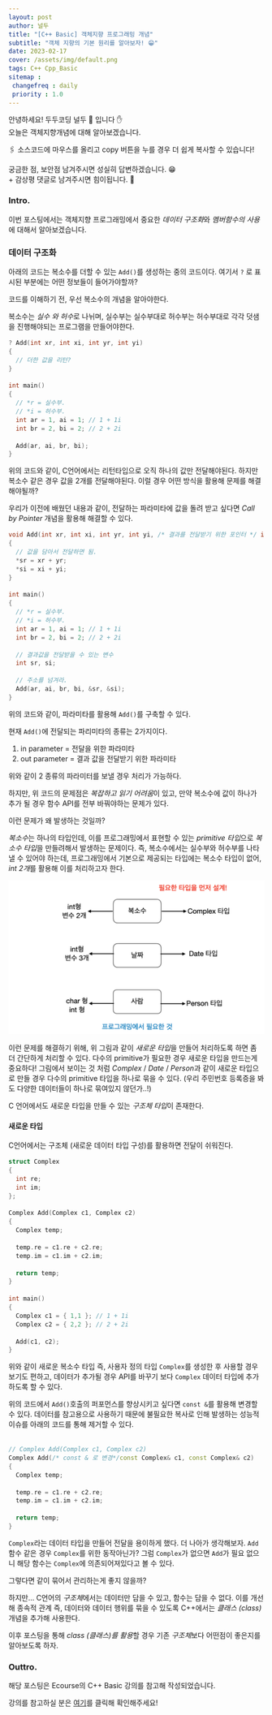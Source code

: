 ```yaml
---
layout: post
author: 널두
title: "[C++ Basic] 객체지향 프로그래밍 개념"
subtitle: "객체 지향의 기본 원리를 알아보자! 😁"
date: 2023-02-17
cover: /assets/img/default.png
tags: C++ Cpp_Basic
sitemap :
 changefreq : daily
 priority : 1.0
---
```

안녕하세요! 두두코딩 <span class="doodoo">널두 🥸</span> 입니다 ✋ <br>
오늘은 객체지향개념에 대해 알아보겠습니다.

🖇 소스코드에 마우스를 올리고 <span class="tip">copy</span> 버튼을 누를 경우 더 쉽게 복사할 수 있습니다!

궁금한 점, 보안점 남겨주시면 성실히 답변하겠습니다. 😁 <br>
\+ 감상평 댓글로 남겨주시면 힘이됩니다. 🙇 <br>
### Intro.
이번 포스팅에서는 객체지향 프로그래밍에서 중요한 *데이터 구조화*와 *멤버함수의 사용*에 대해서 알아보겠습니다.

### 데이터 구조화
아래의 코드는 복소수를 더할 수 있는 `Add()`를 생성하는 중의 코드이다. 여기서 `?` 로 표시된 부분에는 어떤 정보들이 들어가야할까?

코드를 이해하기 전, 우선 복소수의 개념을 알아야한다.

복소수는 *실수 와 허수*로 나뉘며, 실수부는 실수부대로 허수부는 허수부대로 각각 덧샘을 진행해야되는 프로그램을 만들어야한다.

```cpp
? Add(int xr, int xi, int yr, int yi)
{
  // 더한 값을 리턴?
}

int main()
{
  // *r = 실수부.
  // *i = 허수부.
  int ar = 1, ai = 1; // 1 + 1i
  int br = 2, bi = 2; // 2 + 2i

  Add(ar, ai, br, bi);
}
```

위의 코드와 같이, C언어에서는 리턴타입으로 오직 하나의 값만 전달해야된다. 하지만 복소수 같은 경우 값을 2개를 전달해야된다. 이럴 경우 어떤 방식을 활용해 문제를 해결해야될까?

우리가 이전에 배웠던 내용과 같이, 전달하는 파라미타에 값을 돌려 받고 싶다면 *Call by Pointer* 개념을 활용해 해결할 수 있다.

```cpp
void Add(int xr, int xi, int yr, int yi, /* 결과를 전달받기 위한 포인터 */ int* sr, int* si)
{
  // 값을 담아서 전달하면 됨.
  *sr = xr + yr;
  *si = xi + yi;
}

int main()
{
  // *r = 실수부.
  // *i = 허수부.
  int ar = 1, ai = 1; // 1 + 1i
  int br = 2, bi = 2; // 2 + 2i

  // 결과값을 전달받을 수 있는 변수
  int sr, si;

  // 주소를 넘겨라.
  Add(ar, ai, br, bi, &sr, &si);
}
```

위의 코드와 같이, 파라미타를 활용해 `Add()`를 구축할 수 있다.

현재 `Add()`에 전달되는 파리미타의 종류는 2가지이다.

1. in parameter = 전달을 위한 파라미타 <br>
2. out parameter = 결과 값을 전달받기 위한 파라미타

위와 같이 2 종류의 파라미터를 보낼 경우 처리가 가능하다.

하지만, 위 코드의 문제점은 *복잡하고 읽기 어려움*이 있고, 만약 복소수에 값이 하나가 추가 될 경우 함수 API를 전부 바꿔야하는 문제가 있다.

이런 문제가 왜 발생하는 것일까?

*복소수*는 하나의 타입인데, 이를 프로그래밍에서 표현할 수 있는 *primitive 타입*으로 *복소수 타입*을 만들려해서 발생하는 문제이다. 즉, 복소수에서는 실수부와 허수부를 나타낼 수 있어야 하는데, 프로그래밍에서 기본으로 제공되는 타입에는 복소수 타입이 없어, *int 2개*를 활용해 이를 처리하고자 한다.

![타입 설계](/assets/img/cpp_prime/make_type.png)

이런 문제를 해결하기 위해, 위 그림과 같이  *새로운 타입*을 만들어 처리하도록 하면 좀 더 간단하게 처리할 수 있다.
다수의 primitive가 필요한 경우 새로운 타입을 만드는게 중요하다! 그림에서 보이는 것 처럼 *Complex* / *Date* / *Person*과 같이 새로운 타입으로 만들 경우 다수의 primitive 타입을 하나로 묶을 수 있다. (우리 주민번호 등록증을 봐도 다양한 데이터들이 하나로 묶여있지 않던가..!)

C 언어에서도 새로운 타입을 만들 수 있는 *구조체 타입*이 존재한다.

#### 새로운 타입
C언어에서는 구조체 (새로운 데이터 타입 구성)를 활용하면 전달이 쉬워진다.

```cpp
struct Complex
{
  int re;
  int im;
};

Complex Add(Complex c1, Complex c2)
{
  Complex temp;

  temp.re = c1.re + c2.re;
  temp.im = c1.im + c2.im;

  return temp;
}

int main()
{
  Complex c1 = { 1,1 }; // 1 + 1i
  Complex c2 = { 2,2 }; // 2 + 2i

  Add(c1, c2);
}
```

위와 같이 새로운 복소수 타입 즉, 사용자 정의 타입 `Complex`를 생성한 후 사용할 경우 보기도 편하고, 데이터가 추가될 경우 API를 바꾸기 보다 `Complex` 데이터 타입에 추가하도록 할 수 있다.

위의 코드에서 `Add()`호출의 퍼포먼스를 향상시키고 싶다면 `const &`를 활용해 변경할 수 있다. 데이터를 참고용으로 사용하기 때문에 불필요한 복사로 인해 발생하는 성능적 이슈를 아래의 코드를 통해 제거할 수 있다.

```cpp

// Complex Add(Complex c1, Complex c2)
Complex Add(/* const & 로 변경*/const Complex& c1, const Complex& c2)
{
  Complex temp;

  temp.re = c1.re + c2.re;
  temp.im = c1.im + c2.im;

  return temp;
}
```

`Complex`라는 데이터 타입을 만들어 전달을 용이하게 했다. 더 나아가 생각해보자. `Add` 함수 같은 경우 `Complex`를 위한 동작아닌가? 그럼 `Complex`가 없으면 `Add`가 필요 없으니 해당 함수는 `Complex`에 의존되어져있다고 볼 수 있다.

그렇다면 같이 묶어서 관리하는게 좋지 않을까?

하지만... C언어의 *구조체*에서는 데이터만 담을 수 있고, 함수는 담을 수 없다. 이를 개선해 종속적 관계 즉, 데이터와 데이터 행위를 묶을 수 있도록 C++에서는 *클래스 (class)* 개념을 추가해 사용한다.

이후 포스팅을 통해 *class (클래스)를 활용*할 경우 기존 *구조체*보다 어떤점이 좋은지를 알아보도록 하자.

### Outtro.
해당 포스팅은 Ecourse의 C++ Basic 강의를 참고해 작성되었습니다.

강의를 참고하실 분은 [여기](https://www.ecourse.co.kr/course/cppbasic_v2/)를 클릭해 확인해주세요!
